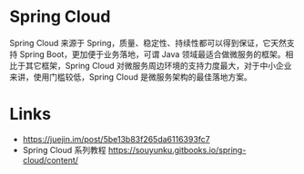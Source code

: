 # Spring Cloud

Spring Cloud 来源于 Spring，质量、稳定性、持续性都可以得到保证，它天然支持 Spring Boot，更加便于业务落地，可谓 Java 领域最适合做微服务的框架。相比于其它框架，Spring Cloud 对微服务周边环境的支持力度最大，对于中小企业来讲，使用门槛较低，Spring Cloud 是微服务架构的最佳落地方案。

# Links

- https://juejin.im/post/5be13b83f265da6116393fc7
- Spring Cloud 系列教程 https://souyunku.gitbooks.io/spring-cloud/content/
